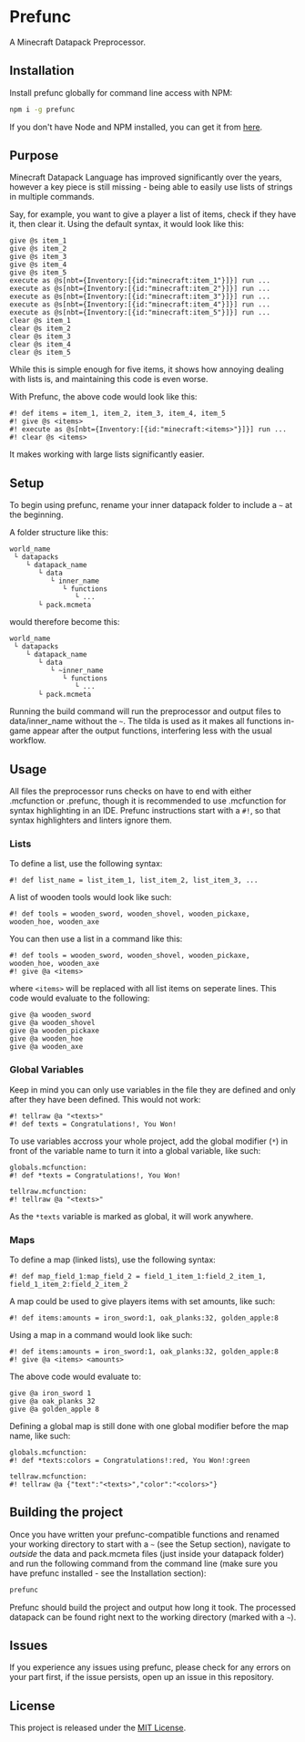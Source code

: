 # Prefunc

A Minecraft Datapack Preprocessor.

## Installation

Install prefunc globally for command line access with NPM:

```sh
npm i -g prefunc
```

If you don't have Node and NPM installed, you can get it from [here](https://nodejs.org/en/).

## Purpose

Minecraft Datapack Language has improved significantly over the years,
however a key piece is still missing - being able to easily use lists
of strings in multiple commands.

Say, for example, you want to give a player a list of items, check if
they have it, then clear it. Using the default syntax, it would look
like this:

```
give @s item_1
give @s item_2
give @s item_3
give @s item_4
give @s item_5
execute as @s[nbt={Inventory:[{id:"minecraft:item_1"}]}] run ...
execute as @s[nbt={Inventory:[{id:"minecraft:item_2"}]}] run ...
execute as @s[nbt={Inventory:[{id:"minecraft:item_3"}]}] run ...
execute as @s[nbt={Inventory:[{id:"minecraft:item_4"}]}] run ...
execute as @s[nbt={Inventory:[{id:"minecraft:item_5"}]}] run ...
clear @s item_1
clear @s item_2
clear @s item_3
clear @s item_4
clear @s item_5
```

While this is simple enough for five items, it shows how annoying dealing
with lists is, and maintaining this code is even worse.

With Prefunc, the above code would look like this:

```
#! def items = item_1, item_2, item_3, item_4, item_5
#! give @s <items>
#! execute as @s[nbt={Inventory:[{id:"minecraft:<items>"}]}] run ...
#! clear @s <items>
```

It makes working with large lists significantly easier.

## Setup

To begin using prefunc, rename your inner datapack folder to include a `~` at the beginning.

A folder structure like this:

```
world_name
 └ datapacks
    └ datapack_name
       └ data
          └ inner_name
             └ functions
                └ ...
       └ pack.mcmeta
```

would therefore become this:

```
world_name
 └ datapacks
    └ datapack_name
       └ data
          └ ~inner_name
             └ functions
                └ ...
       └ pack.mcmeta
```

Running the build command will run the preprocessor and output files to data/inner_name without the `~`.
The tilda is used as it makes all functions in-game appear after the output functions, interfering less
with the usual workflow.

## Usage

All files the preprocessor runs checks on have to end with either .mcfunction or .prefunc, though it is
recommended to use .mcfunction for syntax highlighting in an IDE. Prefunc instructions start with a `#!`,
so that syntax highlighters and linters ignore them.

### Lists

To define a list, use the following syntax:

```
#! def list_name = list_item_1, list_item_2, list_item_3, ...
```

A list of wooden tools would look like such:

```
#! def tools = wooden_sword, wooden_shovel, wooden_pickaxe, wooden_hoe, wooden_axe
```

You can then use a list in a command like this:

```
#! def tools = wooden_sword, wooden_shovel, wooden_pickaxe, wooden_hoe, wooden_axe
#! give @a <items>
```

where `<items>` will be replaced with all list items on seperate lines. This code would evaluate
to the following:

```
give @a wooden_sword
give @a wooden_shovel
give @a wooden_pickaxe
give @a wooden_hoe
give @a wooden_axe
```

### Global Variables

Keep in mind you can only use variables in the file they are defined and only after they have
been defined. This would not work:

```
#! tellraw @a "<texts>"
#! def texts = Congratulations!, You Won!
```

To use variables accross your whole project, add the global modifier (`*`) in front of the variable
name to turn it into a global variable, like such:

```
globals.mcfunction:
#! def *texts = Congratulations!, You Won!

tellraw.mcfunction:
#! tellraw @a "<texts>"
```

As the `*texts` variable is marked as global, it will work anywhere.

### Maps

To define a map (linked lists), use the following syntax:

```
#! def map_field_1:map_field_2 = field_1_item_1:field_2_item_1, field_1_item_2:field_2_item_2
```

A map could be used to give players items with set amounts, like such:

```
#! def items:amounts = iron_sword:1, oak_planks:32, golden_apple:8
```

Using a map in a command would look like such:

```
#! def items:amounts = iron_sword:1, oak_planks:32, golden_apple:8
#! give @a <items> <amounts>
```

The above code would evaluate to:

```
give @a iron_sword 1
give @a oak_planks 32
give @a golden_apple 8
```

Defining a global map is still done with one global modifier before the map name, like such:

```
globals.mcfunction:
#! def *texts:colors = Congratulations!:red, You Won!:green

tellraw.mcfunction:
#! tellraw @a {"text":"<texts>","color":"<colors>"}
```

## Building the project

Once you have written your prefunc-compatible functions and renamed your working directory
to start with a `~` (see the Setup section), navigate to _outside_ the data and pack.mcmeta
files (just inside your datapack folder) and run the following command from the command line
(make sure you have prefunc installed - see the Installation section):

```sh
prefunc
```

Prefunc should build the project and output how long it took. The processed datapack can be
found right next to the working directory (marked with a `~`).

## Issues

If you experience any issues using prefunc, please check for any errors on your part first,
if the issue persists, open up an issue in this repository.

## License

This project is released under the [MIT License](https://choosealicense.com/licenses/mit/).
